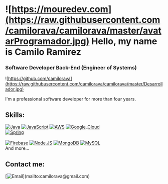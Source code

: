 # ![https://mouredev.com](https://raw.githubusercontent.com/camilorava/camilorava/master/avatarProgramador.jpg) Hello, my name is Camilo Ramirez
### Software Developer Back-End (Engineer of Systems)

![https://github.com/camilorava](https://raw.githubusercontent.com/camilorava/camilorava/master/Desarrollador.jpg)

I'm a professional software developer for more than four years.

## Skills:
[![Java](https://img.shields.io/badge/Java-007396?style=for-the-badge&logo=java&logoColor=white&labelColor=101010)]()
[![JavaScript](https://img.shields.io/badge/JavaScript-F7DF1E?style=for-the-badge&logo=javascript&logoColor=white&labelColor=101010)]()
[![AWS](https://img.shields.io/badge/AWS-232F3E?style=for-the-badge&logo=amazon-aws&logoColor=white&labelColor=101010)]()
[![Google_Cloud](https://img.shields.io/badge/Google_Cloud-4285F4?style=for-the-badge&logo=google_cloud&logoColor=white&labelColor=101010)]()
</br>
[![Spring](https://img.shields.io/badge/Spring-6DB33F?style=for-the-badge&logo=spring&logoColor=white)]()
</br>
</br>
[![Firebase](https://img.shields.io/badge/Firebase-FFCA28?style=for-the-badge&logo=firebase&logoColor=white&labelColor=101010)]()
[![Node.JS](https://img.shields.io/badge/Node.JS-339933?style=for-the-badge&logo=node.js&logoColor=white&labelColor=101010)]()
[![MongoDB](https://img.shields.io/badge/MongoDB-47A248?style=for-the-badge&logo=mongodb&logoColor=white&labelColor=101010)]()
[![MySQL](https://img.shields.io/badge/MySQL-4479A1?style=for-the-badge&logo=mysql&logoColor=white&labelColor=101010)]()
</br>
And more...

## Contact me:

[![Email](https://img.shields.io/badge/camilorava@gmail.com-my_personal_email_(slow_response)-D14836?style=for-the-badge&logo=gmail&logoColor=white&labelColor=101010)](mailto:camilorava@gmail.com)
